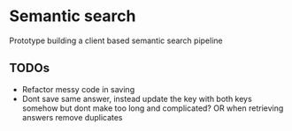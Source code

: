 # Semantic search

Prototype building a client based semantic search pipeline

## TODOs

- Refactor messy code in saving
- Dont save same answer, instead update the key with both keys somehow but dont make too long and complicated? OR when retrieving answers remove duplicates
